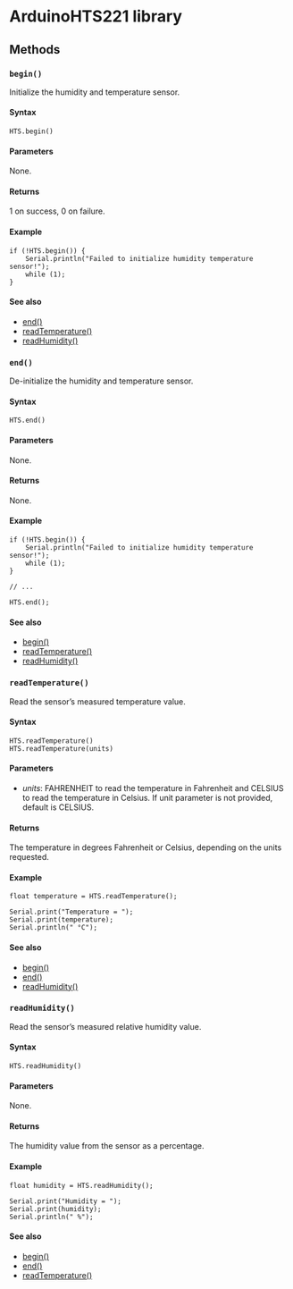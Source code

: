# ArduinoHTS221 library

## Methods

### `begin()`

Initialize the humidity and temperature sensor.

#### Syntax 

```
HTS.begin()
```

#### Parameters

None.

#### Returns

1 on success, 0 on failure.

#### Example

```
if (!HTS.begin()) {
    Serial.println("Failed to initialize humidity temperature sensor!");
    while (1);
}
```

#### See also

* [end()](#end)
* [readTemperature()](#readTemperature)
* [readHumidity()](#readHumidity)

### `end()`

De-initialize the humidity and temperature sensor.

#### Syntax 

```
HTS.end()
```

#### Parameters

None.

#### Returns

None.

#### Example

```
if (!HTS.begin()) {
    Serial.println("Failed to initialize humidity temperature sensor!");
    while (1);
}

// ...

HTS.end();
```

#### See also

* [begin()](#begin)
* [readTemperature()](#readTemperature)
* [readHumidity()](#readHumidity)

### `readTemperature()`

Read the sensor’s measured temperature value.

#### Syntax 

```
HTS.readTemperature()
HTS.readTemperature(units)
```

#### Parameters

* _units_: FAHRENHEIT to read the temperature in Fahrenheit and CELSIUS to read the temperature in Celsius. If unit parameter is not provided, default is CELSIUS.

#### Returns

The temperature in degrees Fahrenheit or Celsius, depending on the units requested.

#### Example

```
float temperature = HTS.readTemperature();

Serial.print("Temperature = ");
Serial.print(temperature);
Serial.println(" °C");
```

#### See also

* [begin()](#begin)
* [end()](#end)
* [readHumidity()](#readHumidity)

### `readHumidity()`

Read the sensor’s measured relative humidity value.

#### Syntax 

```
HTS.readHumidity()
```

#### Parameters

None.

#### Returns

The humidity value from the sensor as a percentage.

#### Example

```
float humidity = HTS.readHumidity();

Serial.print("Humidity = ");
Serial.print(humidity);
Serial.println(" %");
```

#### See also

* [begin()](#begin)
* [end()](#end)
* [readTemperature()](#readTemperature)





















